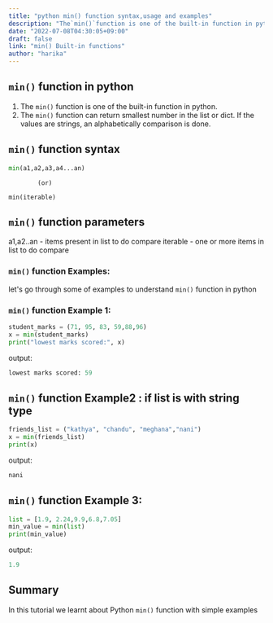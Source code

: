 ```yaml
---
title: "python min() function syntax,usage and examples"
description: "The`min()`function is one of the built-in function in python"
date: "2022-07-08T04:30:05+09:00"
draft: false
link: "min() Built-in functions"
author: "harika"
---
```


## `min()` function in python

1. The `min()` function is one of the built-in function in python. 
2. The `min()` function can return smallest number in the list or dict.
If the values are strings, an alphabetically comparison is done.

## `min()` function  syntax

```python
min(a1,a2,a3,a4...an)
```
            (or)
```
min(iterable)            
```
## `min()` function parameters
a1,a2..an - items present in list to do compare
iterable - one or more items in list to do compare

### `min()` function Examples:

let's go through some of examples to understand `min()` function in python

### `min()` function Example 1:

```python
student_marks = (71, 95, 83, 59,88,96)
x = min(student_marks) 
print("lowest marks scored:", x)
```
output:

```python
lowest marks scored: 59
```
## `min()` function Example2 : if list is with string type

```python
friends_list = ("kathya", "chandu", "meghana","nani")
x = min(friends_list) 
print(x)
```
output:

```python
nani 
```
## `min()` function Example 3:

```python
list = [1.9, 2.24,9.9,6.8,7.05]
min_value = min(list)
print(min_value)
```
output:

```python
1.9
```
## Summary
In this tutorial we learnt about Python `min()` function with simple examples
